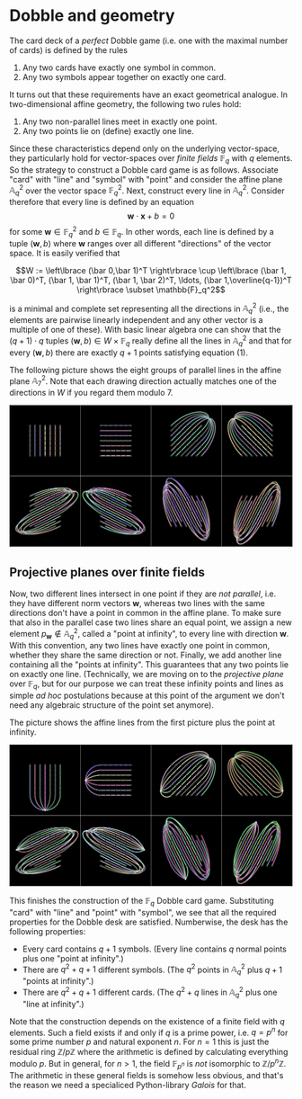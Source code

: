 # Dobble and geometry

The card deck of a _perfect_ Dobble game (i.e. one with the maximal number of cards) is defined by the rules

1. Any two cards have exactly one symbol in common.
2. Any two symbols appear together on exactly one card.

It turns out that these requirements have an exact geometrical analogue. In two-dimensional affine geometry, the following two rules hold:

1. Any two non-parallel lines meet in exactly one point.
2. Any two points lie on (define) exactly one line. 

Since these characteristics depend only on the underlying vector-space, they particularly hold for vector-spaces over *finite fields* $\mathbb{F}_q$ with $q$ elements. So the strategy to construct a Dobble card game is as follows. Associate "card" with "line" and "symbol" with "point" and consider the affine plane $\mathbb{A}^2_q$ over the vector space $\mathbb{F}_q^2$. Next, construct every line in $\mathbb{A}^2_q$. Consider therefore that every line is defined by an equation
$$\mathbf{w}\cdot\mathbf{x} + b = 0\tag{1}$$
for some $\mathbf{w} \in \mathbb{F}_q^2$ and $b\in \mathbb{F}_q$. In other words, each line is defined by a tuple $(\mathbf{w}, b)$ where $\mathbf{w}$ ranges over all different "directions" of the vector space. It is easily verified that 

$$W := \left\lbrace (\bar 0,\bar 1)^T \right\rbrace \cup \left\lbrace (\bar 1, \bar 0)^T, (\bar 1, \bar 1)^T, (\bar 1, \bar 2)^T, \ldots, (\bar 1,\overline{q-1})^T \right\rbrace \subset \mathbb{F}_q^2$$

is a minimal and complete set representing all the directions in $\mathbb{A}_q ^2$ (i.e., the elements are pairwise linearly independent and any other vector is a multiple of one of these). 
With basic linear algebra one can show that the $(q+1) \cdot q$ tuples $(\mathbf{w}, b) \in W \times \mathbb{F}_q$ really define all the lines in 
$\mathbb{A}_q^2$ and that for every $(\mathbf{w}, b)$ there are exactly $q+1$ points satisfying equation (1). 

The following picture shows the eight groups of parallel lines in the affine plane $\mathbb{A}_7^2$. 
Note that each drawing direction actually matches one of the directions in $W$ if you regard them modulo 7. 

![All lines](mp/dobble-1.jpg)

## Projective planes over finite fields 

Now, two different lines intersect in one point if they are _not parallel_, i.e. they have different norm vectors $\mathbf{w}$, 
whereas two lines with the same directions don't have a point in common in the affine plane. 
To make sure that also in the parallel case two lines share an equal point, we assign a new element 
$p_{\mathbf{w}} \not\in\mathbb{A}_q^2$, called a "point at infinity", to every line with direction $\mathbf{w}$. With this convention, any two lines have exactly one point in common, whether they share the same direction or not. Finally, we add another line containing all the "points at infinity". This guarantees that any two points lie on exactly one line.  (Technically, we are moving on to the _projective plane_ over $\mathbb{F}_q$, but for our purpose we can treat these infinity points and lines as simple _ad hoc_ postulations because at this point of the argument we don't need any algebraic structure of the point set anymore).

The picture shows the affine lines from the first picture plus the point at infinity.

![All lines](mp/dobble-2.jpg)

This finishes the construction of the $\mathbb{F}_{q}$ Dobble card game. Substituting "card" with "line" and "point" with "symbol", we see that all the required properties for the Dobble desk are satisfied. Numberwise, the desk has the following properties:

* Every card contains $q+1$ symbols. (Every line contains $q$ normal points plus one "point at infinity".)
* There are $q^2 + q + 1$ different symbols. (The $q^2$ points in $\mathbb{A}_q^2$ plus $q+1$ "points at infinity".)
* There are $q^2 + q + 1$ different cards. (The $q^2 + q$ lines in $\mathbb{A}_q^2$ plus one "line at infinity".)

Note that the construction depends on the existence of a finite field with $q$ elements. Such a field exists if and only if $q$ is a prime power, i.e. $q=p^n$ for some prime number $p$ and natural exponent $n$. For $n=1$ this is just the residual ring $\mathbb{Z}/p\mathbb{Z}$ where the arithmetic is defined by calculating everything modulo $p$. But in general, for $n>1$, the field $\mathbb{F}_{p^n}$ is _not_ isomorphic to 
$\mathbb{Z}/p^n\mathbb{Z}$. The arithmetic in these general fields is somehow less obvious, and that's the reason we need a specialiced Python-library _Galois_ for that. 
